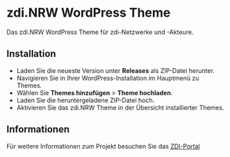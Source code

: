# zdi.NRW WordPress Theme

Das zdi.NRW WordPress Theme für zdi-Netzwerke und -Akteure.

## Installation

- Laden Sie die neueste Version unter **Releases** als ZIP-Datei herunter.
- Navigieren Sie in Ihrer WordPress-Installation im Hauptmenü zu Themes.
- Wählen Sie **Themes hinzufügen** > **Theme hochladen**.
- Laden Sie die heruntergeladene ZIP-Datei hoch.
- Aktivieren Sie das zdi.NRW Theme in der Übersicht installierter Themes.

## Informationen

Für weitere Informationen zum Projekt besuchen Sie das [ZDI-Portal](https://zdi-portal.de/)